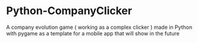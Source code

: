 # Python-CompanyClicker
A company evolution game ( working as a complex clicker ) made in Python with pygame as a template for a mobile app that will show in the future 
